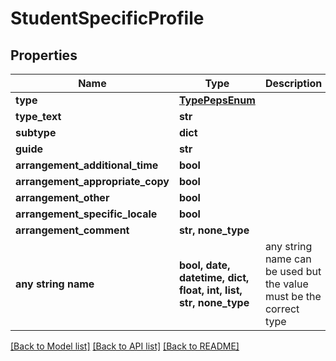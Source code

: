 # StudentSpecificProfile


## Properties
Name | Type | Description | Notes
------------ | ------------- | ------------- | -------------
**type** | [**TypePepsEnum**](TypePepsEnum.md) |  | [optional] 
**type_text** | **str** |  | [optional] 
**subtype** | **dict** |  | [optional] 
**guide** | **str** |  | [optional] 
**arrangement_additional_time** | **bool** |  | [optional] 
**arrangement_appropriate_copy** | **bool** |  | [optional] 
**arrangement_other** | **bool** |  | [optional] 
**arrangement_specific_locale** | **bool** |  | [optional] 
**arrangement_comment** | **str, none_type** |  | [optional] 
**any string name** | **bool, date, datetime, dict, float, int, list, str, none_type** | any string name can be used but the value must be the correct type | [optional]

[[Back to Model list]](../README.md#documentation-for-models) [[Back to API list]](../README.md#documentation-for-api-endpoints) [[Back to README]](../README.md)


